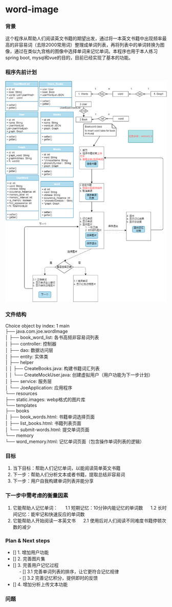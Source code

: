 # word-image
### 背景
这个程序从帮助人们阅读英文书籍的期望出发，通过将一本英文书籍中出现频率最高的非容易词（去除2000常用词）整理成单词列表，再将列表中的单词转换为图像，通过在类似九宫格的图像中选择单词来记忆单词。本程序也用于本人练习spring boot, mysql和vue的目的，目前已经实现了基本的功能。 

### 程序先前计划
![alt text](page-flow4.0.png)

### 文件结构
Choice object by index: 1
main  
├── java.com.joe.wordImage  
│   ├── book_word_list: 各书高频非容易词列表  
│   ├── controller: 控制器  
│   ├── dao: 数据访问层  
│   ├── entity: 实体类  
│   ├── helper  
│   │   ├── CreateBooks.java: 构建书籍词汇列表  
│   │   └── CreateMockUser.java: 创建虚拟用户（用户功能为下一步计划）  
│   ├── service: 服务层  
│   └── JoeApplication: 应用程序  
└── resources  
    ├── static.images: webp格式的图片库  
    └── templates  
        ├── books  
        │   ├── book_words.html: 书籍单词选择页面  
        │   ├── list_books.html: 书籍列表页面   
        │   └── submit-words.html: 提交单词页面  
        └── memory  
            └── word_memory.html: 记忆单词页面（包含操作单词列表的逻辑）  


### 目标
1. 当下目标：帮助人们记忆单词，以能阅读简单英文书籍  
2. 下一步：帮助人们分析文本或者书籍，提取总结非容易词  
3. 下一步：用户自我构建单词列表并能分享

### 下一步中需考虑的衡量因素
1. 它能帮助人记忆单词：
&nbsp;&nbsp;&nbsp;&nbsp; 1.1 短期记忆：10分钟内能记忆的单词数
&nbsp;&nbsp;&nbsp;&nbsp; 1.2 长时间记忆：能牢记和快速反应的单词数
2. 它能帮助人开始阅读一本英文书
&nbsp;&nbsp;&nbsp;&nbsp; 2.1 使用后对人们阅读不同难度书籍停顿次数的减少

### Plan & Next steps
- [] 1. 增加用户功能  
- [] 2. 完善图片集  
- [] 3. 完善用户记忆过程  
&nbsp;&nbsp;&nbsp;&nbsp; - [] 3.1 完善单词列表的排序，让它更符合记忆规律  
&nbsp;&nbsp;&nbsp;&nbsp; - [] 3.2 完善记忆积分，提供即时的反馈  
- [] 4. 增加分析上传文本功能


### 问题
